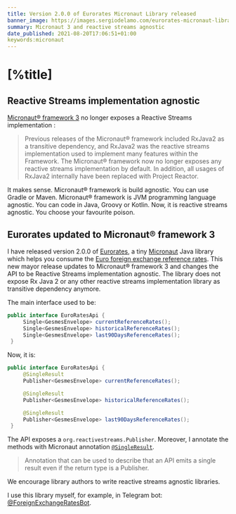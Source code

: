 ```yaml
---
title: Version 2.0.0 of Eurorates Micronaut Library released
banner_image: https://images.sergiodelamo.com/eurorates-micronaut-library-2.0.0.png
summary: Micronaut 3 and reactive streams agnostic
date_published: 2021-08-20T17:06:51+01:00
keywords:micronaut
---
```


# [%title]

## Reactive Streams implementation agnostic

[Micronaut® framework 3](https://micronaut.io/2021/08/18/micronaut-framework-3-released/) no longer exposes a Reactive Streams implementation :

> Previous releases of the Micronaut® framework included RxJava2 as a transitive dependency, and RxJava2 was the reactive streams implementation used to implement many features within the Framework. The Micronaut® framework now no longer exposes any reactive streams implementation by default. In addition, all usages of RxJava2 internally have been replaced with Project Reactor.

It makes sense. Micronaut® framework is build agnostic. You can use Gradle or Maven. Micronaut® framework is JVM programming language agnostic. You can code in Java, Groovy or Kotlin. Now, it is reactive streams agnostic. You choose your favourite poison.

## Eurorates updated to Micronaut® framework 3

I have released version 2.0.0 of [Eurorates](https://github.com/sdelamo/eurorates), a tiny [Micronaut](https://micronaut.io) Java library which helps you consume the [Euro foreign exchange reference rates](https://www.ecb.europa.eu/stats/policy_and_exchange_rates/euro_reference_exchange_rates/html/index.en.html). This new mayor release updates to Micronaut® framework 3 and changes the API to be Reactive Streams implementation agnostic. The library does not expose Rx Java 2 or any other reactive streams implementation library as transitive dependency anymore.

The main interface used to be: 

```java
public interface EuroRatesApi {
     Single<GesmesEnvelope> currentReferenceRates();
     Single<GesmesEnvelope> historicalReferenceRates();
     Single<GesmesEnvelope> last90DaysReferenceRates();
 }
``` 

Now, it is: 


```java
public interface EuroRatesApi {
     @SingleResult
     Publisher<GesmesEnvelope> currentReferenceRates();

     @SingleResult
     Publisher<GesmesEnvelope> historicalReferenceRates();

     @SingleResult
     Publisher<GesmesEnvelope> last90DaysReferenceRates();
 }
``` 

The API exposes a `org.reactivestreams.Publisher`. Moreover, I annotate the methods with Micronaut annotation [`@SingleResult`](https://docs.micronaut.io/latest/api/io/micronaut/core/async/annotation/SingleResult.html). 

> Annotation that can be used to describe that an API emits a single result even if the return type is a Publisher.

We encourage library authors to write reactive streams agnostic libraries.

I use this library myself, for example, in Telegram bot: [@ForeignExchangeRatesBot](https://exchangeratesbot.com).


